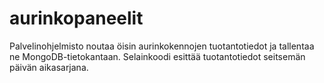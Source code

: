 # aurinkopaneelit
Palvelinohjelmisto noutaa öisin aurinkokennojen tuotantotiedot ja tallentaa ne MongoDB-tietokantaan. Selainkoodi esittää tuotantotiedot seitsemän päivän aikasarjana. 
